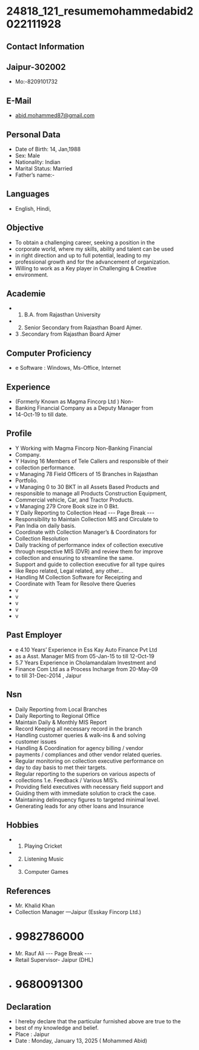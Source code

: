 # 24818_121_resumemohammedabid2022111928

## Contact Information



## Jaipur-302002

* Mo:-8209101732


## E-Mail

* abid.mohammed87@gmail.com


## Personal Data

* Date of Birth: 14, Jan,1988
* Sex: Male
* Nationality: Indian
* Marital Status: Married
* Father’s name:-


## Languages

* English, Hindi,


## Objective

* To obtain a challenging career, seeking a position in the
* corporate world, where my skills, ability and talent can be used
* in right direction and up to full potential, leading to my
* professional growth and for the advancement of organization.
* Willing to work as a Key player in Challenging & Creative
* environment.


## Academie

* 1. B.A. from Rajasthan University
* 2. Senior Secondary from Rajasthan Board Ajmer.
* 3 .Secondary from Rajasthan Board Ajmer


## Computer Proficiency

* e Software : Windows, Ms-Office, Internet


## Experience

* (Formerly Known as Magma Fincorp Ltd ) Non-
* Banking Financial Company as a Deputy Manager from
* 14-Oct-19 to till date.


## Profile

* Y Working with Magma Fincorp Non-Banking Financial
* Company.
* Y Having 16 Members of Tele Callers and responsible of their
* collection performance.
* v Managing 78 Field Officers of 15 Branches in Rajasthan
* Portfolio.
* v Managing 0 to 30 BKT in all Assets Based Products and
* responsible to manage all Products Construction Equipment,
* Commercial vehicle, Car, and Tractor Products.
* v Managing 279 Crore Book size in 0 Bkt.
* Y Daily Reporting to Collection Head
--- Page Break ---
* Responsibility to Maintain Collection MIS and Circulate to
* Pan India on daily basis.
* Coordinate with Collection Manager’s & Coordinators for
* Collection Resolution
* Daily tracking of performance index of collection executive
* through respective MIS (DVR) and review them for improve
* collection and ensuring to streamline the same.
* Support and guide to collection executive for all type quires
* like Repo related, Legal related, any other...
* Handling M Collection Software for Receipting and
* Coordinate with Team for Resolve there Queries
* v
* v
* v
* v
* v


## Past Employer

* e 4.10 Years’ Experience in Ess Kay Auto Finance Pvt Ltd
* as a Asst. Manager MIS from 05-Jan-15 to till 12-Oct-19
* 5.7 Years Experience in Cholamandalam Investment and
* Finance Com Ltd as a Process Incharge from 20-May-09
* to till 31-Dec-2014 , Jaipur


## Nsn

* Daily Reporting from Local Branches
* Daily Reporting to Regional Office
* Maintain Daily & Monthly MIS Report
* Record Keeping all necessary record in the branch
* Handling customer queries & walk-ins & and solving
* customer issues
* Handling & Coordination for agency billing / vendor
* payments / compliances and other vendor related queries.
* Regular monitoring on collection executive performance on
* day to day basis to met their targets.
* Regular reporting to the superiors on various aspects of
* collections 1.e. Feedback / Various MIS’s.
* Providing field executives with necessary field support and
* Guiding them with immediate solution to crack the case.
* Maintaining delinquency figures to targeted minimal level.
* Generating leads for any other loans and Insurance


## Hobbies

* 1. Playing Cricket
* 2. Listening Music
* 3. Computer Games


## References

* Mr. Khalid Khan
* Collection Manager —Jaipur (Esskay Fincorp Ltd.)
* # 9982786000
* Mr. Rauf Ali
--- Page Break ---
* Retail Supervisor- Jaipur (DHL)
* # 9680091300


## Declaration

* I hereby declare that the particular furnished above are true to the
* best of my knowledge and belief.
* Place : Jaipur
* Date : Monday, January 13, 2025 ( Mohammed Abid)


